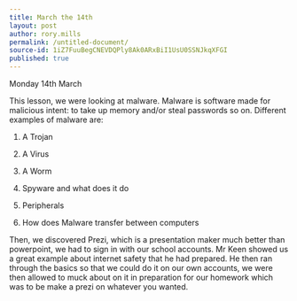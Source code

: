 ```yaml
---
title: March the 14th
layout: post
author: rory.mills
permalink: /untitled-document/
source-id: 1iZ7FuuBegCNEVDQPly8Ak0ARxBiI1UsU0SSNJkqXFGI
published: true
---
```

Monday 14th March

This lesson, we were looking at malware. Malware is software made for malicious intent: to take up memory and/or steal passwords so on. Different examples of malware are:

1. A Trojan

2. A Virus

3. A Worm

4. Spyware and what does it do 

5. Peripherals

6. How does Malware transfer between computers

Then, we discovered Prezi, which is a presentation maker much better than powerpoint, we had to sign in with our school accounts. Mr Keen showed us a great example about internet safety that he had prepared. He then ran through the basics so that we could do it on our own accounts, we were then allowed to muck about on it in preparation for our homework which was to be make a prezi on whatever you wanted.

